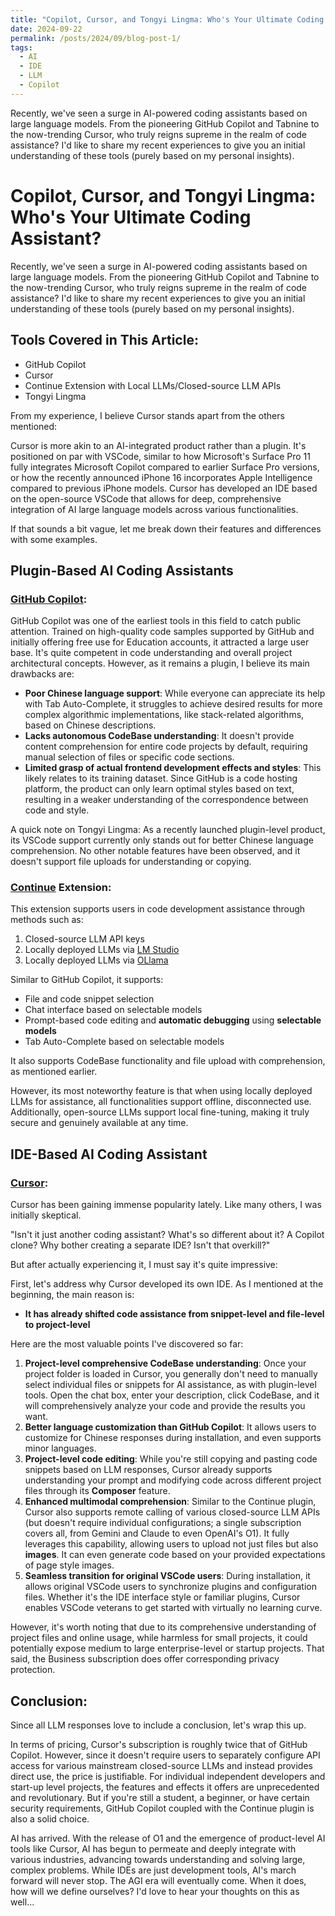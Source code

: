 ```yaml
---
title: "Copilot, Cursor, and Tongyi Lingma: Who's Your Ultimate Coding Assistant?"
date: 2024-09-22
permalink: /posts/2024/09/blog-post-1/
tags:
  - AI
  - IDE
  - LLM
  - Copilot
---
```

Recently, we've seen a surge in AI-powered coding assistants based on large language models. From the pioneering GitHub Copilot and Tabnine to the now-trending Cursor, who truly reigns supreme in the realm of code assistance? I'd like to share my recent experiences to give you an initial understanding of these tools (purely based on my personal insights).

# Copilot, Cursor, and Tongyi Lingma: Who's Your Ultimate Coding Assistant?

Recently, we've seen a surge in AI-powered coding assistants based on large language models. From the pioneering GitHub Copilot and Tabnine to the now-trending Cursor, who truly reigns supreme in the realm of code assistance? I'd like to share my recent experiences to give you an initial understanding of these tools (purely based on my personal insights).

## Tools Covered in This Article:

- GitHub Copilot
- Cursor
- Continue Extension with Local LLMs/Closed-source LLM APIs
- Tongyi Lingma

From my experience, I believe Cursor stands apart from the others mentioned:

Cursor is more akin to an AI-integrated product rather than a plugin. It's positioned on par with VSCode, similar to how Microsoft's Surface Pro 11 fully integrates Microsoft Copilot compared to earlier Surface Pro versions, or how the recently announced iPhone 16 incorporates Apple Intelligence compared to previous iPhone models. Cursor has developed an IDE based on the open-source VSCode that allows for deep, comprehensive integration of AI large language models across various functionalities.

If that sounds a bit vague, let me break down their features and differences with some examples.

## Plugin-Based AI Coding Assistants

### [GitHub Copilot](https://github.com/features/copilot):

GitHub Copilot was one of the earliest tools in this field to catch public attention. Trained on high-quality code samples supported by GitHub and initially offering free use for Education accounts, it attracted a large user base. It's quite competent in code understanding and overall project architectural concepts. However, as it remains a plugin, I believe its main drawbacks are:

- **Poor Chinese language support**: While everyone can appreciate its help with Tab Auto-Complete, it struggles to achieve desired results for more complex algorithmic implementations, like stack-related algorithms, based on Chinese descriptions.
- **Lacks autonomous CodeBase understanding**: It doesn't provide content comprehension for entire code projects by default, requiring manual selection of files or specific code sections.
- **Limited grasp of actual frontend development effects and styles**: This likely relates to its training dataset. Since GitHub is a code hosting platform, the product can only learn optimal styles based on text, resulting in a weaker understanding of the correspondence between code and style.

A quick note on Tongyi Lingma: As a recently launched plugin-level product, its VSCode support currently only stands out for better Chinese language comprehension. No other notable features have been observed, and it doesn't support file uploads for understanding or copying.

### [Continue](https://www.continue.dev/) Extension:

This extension supports users in code development assistance through methods such as:

1. Closed-source LLM API keys
2. Locally deployed LLMs via [LM Studio](https://lmstudio.ai/)
3. Locally deployed LLMs via [OLlama](https://ollama.com/)

Similar to GitHub Copilot, it supports:

- File and code snippet selection
- Chat interface based on selectable models
- Prompt-based code editing and **automatic debugging** using **selectable models**
- Tab Auto-Complete based on selectable models

It also supports CodeBase functionality and file upload with comprehension, as mentioned earlier.

However, its most noteworthy feature is that when using locally deployed LLMs for assistance, all functionalities support offline, disconnected use. Additionally, open-source LLMs support local fine-tuning, making it truly secure and genuinely available at any time.

## IDE-Based AI Coding Assistant

### [Cursor](https://www.cursor.com/):

Cursor has been gaining immense popularity lately. Like many others, I was initially skeptical.

"Isn't it just another coding assistant? What's so different about it? A Copilot clone? Why bother creating a separate IDE? Isn't that overkill?"

But after actually experiencing it, I must say it's quite impressive:

First, let's address why Cursor developed its own IDE. As I mentioned at the beginning, the main reason is:

- **It has already shifted code assistance from snippet-level and file-level to project-level**

Here are the most valuable points I've discovered so far:

1. **Project-level comprehensive CodeBase understanding**: Once your project folder is loaded in Cursor, you generally don't need to manually select individual files or snippets for AI assistance, as with plugin-level tools. Open the chat box, enter your description, click CodeBase, and it will comprehensively analyze your code and provide the results you want.
2. **Better language customization than GitHub Copilot**: It allows users to customize for Chinese responses during installation, and even supports minor languages.
3. **Project-level code editing**: While you're still copying and pasting code snippets based on LLM responses, Cursor already supports understanding your prompt and modifying code across different project files through its **Composer** feature.
4. **Enhanced multimodal comprehension**: Similar to the Continue plugin, Cursor also supports remote calling of various closed-source LLM APIs (but doesn't require individual configurations; a single subscription covers all, from Gemini and Claude to even OpenAI's O1). It fully leverages this capability, allowing users to upload not just files but also **images**. It can even generate code based on your provided expectations of page style images.
5. **Seamless transition for original VSCode users**: During installation, it allows original VSCode users to synchronize plugins and configuration files. Whether it's the IDE interface style or familiar plugins, Cursor enables VSCode veterans to get started with virtually no learning curve.

However, it's worth noting that due to its comprehensive understanding of project files and online usage, while harmless for small projects, it could potentially expose medium to large enterprise-level or startup projects. That said, the Business subscription does offer corresponding privacy protection.

## Conclusion:

Since all LLM responses love to include a conclusion, let's wrap this up.

In terms of pricing, Cursor's subscription is roughly twice that of GitHub Copilot. However, since it doesn't require users to separately configure API access for various mainstream closed-source LLMs and instead provides direct use, the price is justifiable. For individual independent developers and start-up level projects, the features and effects it offers are unprecedented and revolutionary. But if you're still a student, a beginner, or have certain security requirements, GitHub Copilot coupled with the Continue plugin is also a solid choice.

AI has arrived. With the release of O1 and the emergence of product-level AI tools like Cursor, AI has begun to permeate and deeply integrate with various industries, advancing towards understanding and solving large, complex problems. While IDEs are just development tools, AI's march forward will never stop. The AGI era will eventually come. When it does, how will we define ourselves? I'd love to hear your thoughts on this as well...
